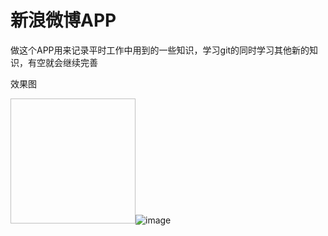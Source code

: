 新浪微博APP
=====

做这个APP用来记录平时工作中用到的一些知识，学习git的同时学习其他新的知识，有空就会继续完善

效果图

<img width=200; height=200/>![image](https://github.com/FMYang/SNAPP/blob/master/SinaweiboDemo/Screenshots/screenshots.png)
